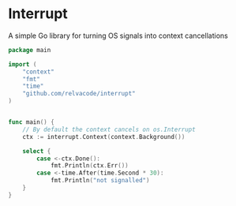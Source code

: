 # Interrupt

A simple Go library for turning OS signals into context cancellations


```go
package main

import (
    "context"
    "fmt"
    "time"
    "github.com/relvacode/interrupt"
)


func main() {
    // By default the context cancels on os.Interrupt
    ctx := interrupt.Context(context.Background())

    select {
        case <-ctx.Done():
            fmt.Println(ctx.Err())
        case <-time.After(time.Second * 30):
            fmt.Println("not signalled")
    }
}
```